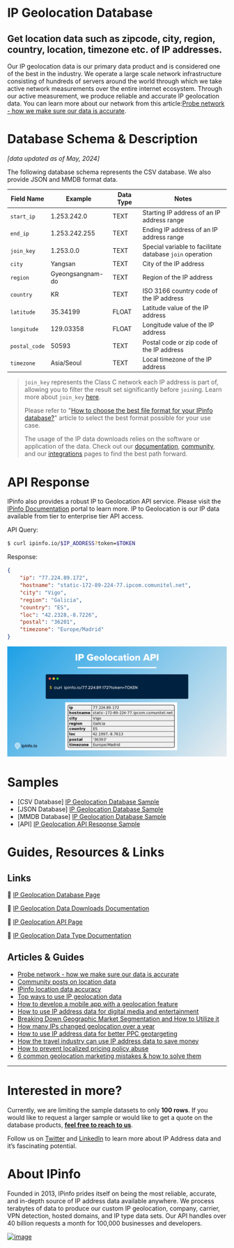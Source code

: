 # IP Geolocation Database

## Get location data such as zipcode, city, region, country, location, timezone etc. of IP addresses.

Our IP geolocation data is our primary data product and is considered one of the best in the industry. We operate a large scale network infrastructure consisting of hundreds of servers around the world through which we take active network measurements over the entire internet ecosystem. Through our active measurement, we produce reliable and accurate IP geolocation data. You can learn more about our network from this article:[Probe network - how we make sure our data is accurate](https://ipinfo.io/blog/probe-network-how-we-make-sure-our-data-is-accurate/).

# Database Schema & Description

*[data updated as of May, 2024]*

The following database schema represents the CSV database. We also provide JSON and MMDB format data.

| Field Name    | Example          | Data Type | Notes                                                    |
|---------------|------------------|-----------|----------------------------------------------------------|
| `start_ip`    | 1.253.242.0      | TEXT      | Starting IP address of an IP address range               |
| `end_ip`      | 1.253.242.255    | TEXT      | Ending IP address of an IP address range                 |
| `join_key`    | 1.253.0.0        | TEXT      | Special variable to facilitate database `join` operation |
| `city`        | Yangsan          | TEXT      | City of the IP address                                   |
| `region`      | Gyeongsangnam-do | TEXT      | Region of the IP address                                 |
| `country`     | KR               | TEXT      | ISO 3166 country code of the IP address                  |
| `latitude`    | 35.34199         | FLOAT     | Latitude value of the IP address                         |
| `longitude`   | 129.03358        | FLOAT     | Longitude value of the IP address                        |
| `postal_code` | 50593            | TEXT      | Postal code or zip code of the IP address                |
| `timezone`    | Asia/Seoul       | TEXT      | Local timezone of the IP address                         |


> `join_key` represents the Class C network each IP address is part of, allowing you to filter the result set significantly before `join`ing. Learn more about `join_key` [here](https://community.ipinfo.io/t/ipinfos-join-key-column-explained/5526).
> 
> Please refer to "[How to choose the best file format for your IPinfo database?](https://ipinfo.io/blog/ipinfo-database-formats/)" article to select the best format possible for your use case.
>
> The usage of the IP data downloads relies on the software or application of the data. Check out our [documentation](https://ipinfo.io/developers/database-download), [community](https://community.ipinfo.io/c/docs/8), and our [integrations](https://ipinfo.io/integrations) pages to find the best path forward.

# API Response

IPinfo also provides a robust IP to Geolocation API service. Please visit the [IPinfo Documentation](https://ipinfo.io/developers/data-types#geolocation-data) portal to learn more. IP to Geolocation is our IP data available from tier to enterprise tier API access.

API Query:

```bash
$ curl ipinfo.io/$IP_ADDRESS?token=$TOKEN
```

Response:

```json
{
    "ip": "77.224.89.172",
    "hostname": "static-172-89-224-77.ipcom.comunitel.net",
    "city": "Vigo",
    "region": "Galicia",
    "country": "ES",
    "loc": "42.2328,-8.7226",
    "postal": "36201",
    "timezone": "Europe/Madrid"
}
```

![IP Geolocation API.png](../assets/IP_Geolocation_API.png)

# Samples

- [CSV Database] [IP Geolocation Database Sample](/IP%20Geolocation/ip_geolocation_sample.csv)
- [JSON Database] [IP Geolocation Database Sample](/IP%20Geolocation/ip_geolocation_sample.json)
- [MMDB Database] [IP Geolocation Database Sample](/IP%20Geolocation/ip_geolocation_sample.mmdb)
- [API] [IP Geolocation API Response Sample](/IP%20Geolocation/ip_geolocation_api_sample.json)

# Guides, Resources & Links

## Links

🔗 [IP Geolocation Database Page](https://ipinfo.io/products/ip-geolocation-database)

🔗 [IP Geolocation Data Downloads Documentation](https://ipinfo.io/developers/ip-to-geolocation-database)

🔗 [IP Geolocation API Page](https://ipinfo.io/products/ip-geolocation-api)

🔗 [IP Geolocation Data Type Documentation](https://ipinfo.io/developers/data-types#geolocation-data)

## Articles & Guides

- [Probe network - how we make sure our data is accurate](https://ipinfo.io/blog/probe-network-how-we-make-sure-our-data-is-accurate/)
- [Community posts on location data](https://community.ipinfo.io/search?q=location)
- [IPinfo location data accuracy](https://ipinfo.io/accuracy)
- [Top ways to use IP geolocation data](https://ipinfo.io/blog/top-ways-to-use-ip-geolocation-data/)
- [How to develop a mobile app with a geolocation feature](https://ipinfo.io/blog/how-to-develop-a-mobile-application-software-with-a-geolocation-feature/)
- [How to use IP address data for digital media and entertainment](https://ipinfo.io/blog/ip-address-data-for-digital-media-and-entertainment/)
- [Breaking Down Geographic Market Segmentation and How to Utilize it](https://ipinfo.io/blog/breaking-down-geographic-market-segmentation-and-how-to-utilize-it/)
- [How many IPs changed geolocation over a year](https://ipinfo.io/blog/how-many-ips-change-geolocation-over-a-year/)
- [How to use IP address data for better PPC geotargeting](https://ipinfo.io/blog/how-to-use-ip-address-data-for-better-ppc-geotargeting/)
- [How the travel industry can use IP address data to save money](https://ipinfo.io/blog/how-the-travel-industry-can-use-ip-address-data-to-save-money/)
- [How to prevent localized pricing policy abuse](https://ipinfo.io/blog/how-to-prevent-localized-pricing-policy-abuse/)
- [6 common geolocation marketing mistakes & how to solve them](https://ipinfo.io/blog/6-common-geolocation-marketing-mistakes-how-to-solve-them/)

---

# Interested in more?

Currently, we are limiting the sample datasets to only **100 rows**. If you would like to request a larger sample or would like to get a quote on the database products, **[feel free to reach to us](https://ipinfo.io/products/ip-database-download#request_form)**.

Follow us on [Twitter](https://twitter.com/ipinfo) and [LinkedIn](https://www.linkedin.com/company/ipinfo/) to learn more about IP Address data and it’s fascinating potential.

# About IPinfo

Founded in 2013, IPinfo prides itself on being the most reliable, accurate, and in-depth source of IP address data available anywhere. We process terabytes of data to produce our custom IP geolocation, company, carrier, VPN detection, hosted domains, and IP type data sets. Our API handles over 40 billion requests a month for 100,000 businesses and developers.

[![image](https://avatars3.githubusercontent.com/u/15721521?s=128&u=7bb7dde5c4991335fb234e68a30971944abc6bf3&v=4)](https://ipinfo.io/)